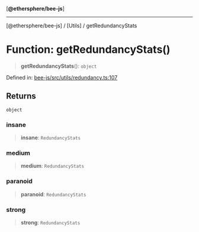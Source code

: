 [**@ethersphere/bee-js**]

***

[@ethersphere/bee-js] / [Utils] / getRedundancyStats

# Function: getRedundancyStats()

> **getRedundancyStats**(): `object`

Defined in: [bee-js/src/utils/redundancy.ts:107](https://github.com/ethersphere/bee-js/blob/3abbe2b1b264d6b586511a56e93badb2236bd09d/src/utils/redundancy.ts#L107)

## Returns

`object`

### insane

> **insane**: `RedundancyStats`

### medium

> **medium**: `RedundancyStats`

### paranoid

> **paranoid**: `RedundancyStats`

### strong

> **strong**: `RedundancyStats`
